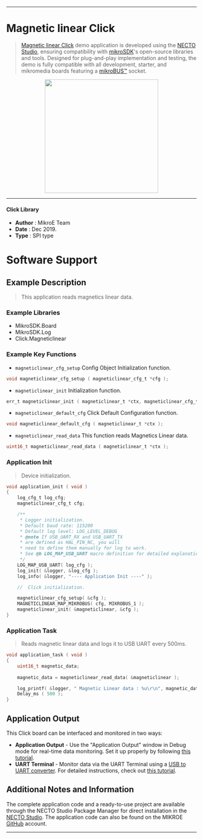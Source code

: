 
---
# Magnetic linear Click

> [Magnetic linear Click](https://www.mikroe.com/?pid_product=MIKROE-3274) demo application is developed using
the [NECTO Studio](https://www.mikroe.com/necto), ensuring compatibility with [mikroSDK](https://www.mikroe.com/mikrosdk)'s
open-source libraries and tools. Designed for plug-and-play implementation and testing, the demo is fully compatible with
all development, starter, and mikromedia boards featuring a [mikroBUS&trade;](https://www.mikroe.com/mikrobus) socket.

<p align="center">
  <img src="https://www.mikroe.com/?pid_product=MIKROE-3274&image=1" height=300px>
</p>

---

#### Click Library

- **Author**        : MikroE Team
- **Date**          : Dec 2019.
- **Type**          : SPI type

# Software Support

## Example Description

> This application reads magnetics linear data.

### Example Libraries

- MikroSDK.Board
- MikroSDK.Log
- Click.Magneticlinear

### Example Key Functions

- `magneticlinear_cfg_setup` Config Object Initialization function. 
```c
void magneticlinear_cfg_setup ( magneticlinear_cfg_t *cfg );
``` 
 
- `magneticlinear_init` Initialization function. 
```c
err_t magneticlinear_init ( magneticlinear_t *ctx, magneticlinear_cfg_t *cfg );
```

- `magneticlinear_default_cfg` Click Default Configuration function. 
```c
void magneticlinear_default_cfg ( magneticlinear_t *ctx );
```

- `magneticlinear_read_data` This function reads Magnetics Linear data. 
```c
uint16_t magneticlinear_read_data ( magneticlinear_t *ctx );
```

### Application Init

> Device initialization.

```c
void application_init ( void )
{
    log_cfg_t log_cfg;
    magneticlinear_cfg_t cfg;

    /** 
     * Logger initialization.
     * Default baud rate: 115200
     * Default log level: LOG_LEVEL_DEBUG
     * @note If USB_UART_RX and USB_UART_TX 
     * are defined as HAL_PIN_NC, you will 
     * need to define them manually for log to work. 
     * See @b LOG_MAP_USB_UART macro definition for detailed explanation.
     */
    LOG_MAP_USB_UART( log_cfg );
    log_init( &logger, &log_cfg );
    log_info( &logger, "---- Application Init ----" );

    //  Click initialization.

    magneticlinear_cfg_setup( &cfg );
    MAGNETICLINEAR_MAP_MIKROBUS( cfg, MIKROBUS_1 );
    magneticlinear_init( &magneticlinear, &cfg );
}
```

### Application Task

> Reads magnetic linear data and logs it to USB UART every 500ms.

```c
void application_task ( void )
{
    uint16_t magnetic_data;
    
    magnetic_data = magneticlinear_read_data( &magneticlinear );

    log_printf( &logger, " Magnetic Linear data : %u\r\n", magnetic_data );
    Delay_ms ( 500 );
}
```

## Application Output

This Click board can be interfaced and monitored in two ways:
- **Application Output** - Use the "Application Output" window in Debug mode for real-time data monitoring.
Set it up properly by following [this tutorial](https://www.youtube.com/watch?v=ta5yyk1Woy4).
- **UART Terminal** - Monitor data via the UART Terminal using
a [USB to UART converter](https://www.mikroe.com/click/interface/usb?interface*=uart,uart). For detailed instructions,
check out [this tutorial](https://help.mikroe.com/necto/v2/Getting%20Started/Tools/UARTTerminalTool).

## Additional Notes and Information

The complete application code and a ready-to-use project are available through the NECTO Studio Package Manager for 
direct installation in the [NECTO Studio](https://www.mikroe.com/necto). The application code can also be found on
the MIKROE [GitHub](https://github.com/MikroElektronika/mikrosdk_click_v2) account.

---
